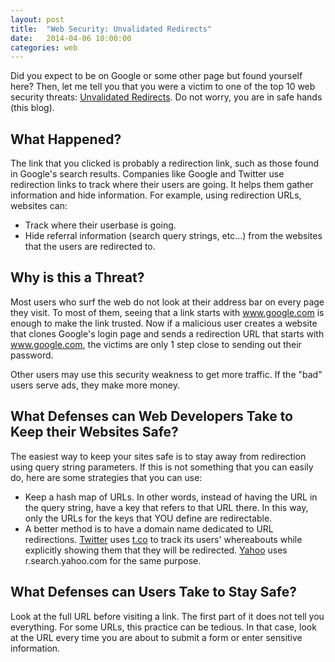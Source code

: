 ```yaml
---
layout: post
title:  "Web Security: Unvalidated Redirects"
date:   2014-04-06 10:00:00
categories: web
---
```


Did you expect to be on Google or some other page but found yourself here? Then, let me tell you that you were a victim to one of the top 10 web security threats: [Unvalidated Redirects][unvalidated-redirects]. Do not worry, you are in safe hands (this blog).

What Happened?
--------------
The link that you clicked is probably a redirection link, such as those found in Google's search results. Companies like Google and Twitter use redirection links to track where their users are going. It helps them gather information and hide information. For example, using redirection URLs, websites can:

*   Track where their userbase is going.
*   Hide referral information (search query strings, etc...) from the websites that the users are redirected to.

Why is this a Threat?
---------------------
Most users who surf the web do not look at their address bar on every page they visit. To most of them, seeing that a link starts with www.google.com is enough to make the link trusted. Now if a malicious user creates a website that clones Google's login page and sends a redirection URL that starts with www.google.com, the victims are only 1 step close to sending out their password.

Other users may use this security weakness to get more traffic. If the "bad" users serve ads, they make more money.

What Defenses can Web Developers Take to Keep their Websites Safe?
------------------------------------------------------------------
The easiest way to keep your sites safe is to stay away from redirection using query string parameters. If this is not something that you can easily do, here are some strategies that you can use:

*   Keep a hash map of URLs. In other words, instead of having the URL in the query string, have a key that refers to that URL there. In this way, only the URLs for the keys that YOU define are redirectable.
*   A better method is to have a domain name dedicated to URL redirections. [Twitter][twitter] uses [t.co][t-co] to track its users' whereabouts while explicitly showing them that they will be redirected. [Yahoo][yahoo] uses r.search.yahoo.com for the same purpose.

What Defenses can Users Take to Stay Safe?
------------------------------------------
Look at the full URL before visiting a link. The first part of it does not tell you everything. For some URLs, this practice can be tedious. In that case, look at the URL every time you are about to submit a form or enter sensitive information.

[unvalidated-redirects]: https://www.owasp.org/index.php/Top_10_2010-A10-Unvalidated_Redirects_and_Forwards
[twitter]: https://twitter.com/
[t-co]: https://support.twitter.com//entries/109623
[yahoo]: https://www.yahoo.com/
